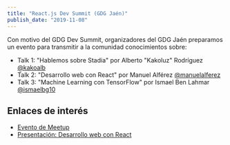 ```yaml
---
title: "React.js Dev Summit (GDG Jaén)"
publish_date: "2019-11-08"
---
```


Con motivo del GDG Dev Summit, organizadores del GDG Jaén preparamos un evento para transmitir a la comunidad conocimientos sobre: 

* Talk 1: "Hablemos sobre Stadia" por Alberto "Kakoluz" Rodríguez [@kakoalb](https://twitter.com/kakoalb)
* Talk 2: "Desarrollo web con React" por Manuel Alférez [@manuelalferez](https://twitter.com/manuelalferez)
* Talk 3: "Machine Learning con TensorFlow" por Ismael Ben Lahmar [@ismaelbg10](https://twitter.com/ismaelbg10)

## Enlaces de interés 

* [Evento de Meetup](https://www.meetup.com/es-ES/GDG-Jaen/events/265834236/) 
* [Presentación: Desarrollo web con React](https://docs.google.com/presentation/d/1AE7otk7m3l-c-zmRZ5cn_jWu7z0ti259XICs0A0StMY/edit?usp=sharing) 


